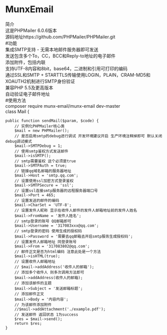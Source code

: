 # MunxEmail  
简介  
这是PHPMailer 6.0.6版本  
源码地址https://github.com/PHPMailer/PHPMailer.git  
#功能  
集成SMTP支持 - 无需本地邮件服务器即可发送  
发送包含多个To，CC，BCC和Reply-to地址的电子邮件  
添加附件，包括内联  
支持UTF-8内容和8bit，base64，二进制和引用可打印的编码  
通过SSL和SMTP + STARTTLS传输使用LOGIN，PLAIN，CRAM-MD5和XOAUTH2机制进行SMTP身份验证  
兼容PHP 5.5及更高版本  
自动验证电子邮件地址  
#使用方法  
composer require munx-email/munx-email dev-master   
class Mail {  

    public function sendMail($param, $code) {
        // 实例化PHPMailer核心类
        $mail = new PHPMailer();
        // 是否启用smtp的debug进行调试 开发环境建议开启 生产环境注释掉即可 默认关闭debug调试模式
        $mail->SMTPDebug = 1;
        // 使用smtp鉴权方式发送邮件
        $mail->isSMTP();
        // smtp需要鉴权 这个必须是true
        $mail->SMTPAuth = true;
        // 链接qq域名邮箱的服务器地址
        $mail->Host = 'smtp.qq.com';
        // 设置使用ssl加密方式登录鉴权
        $mail->SMTPSecure = 'ssl';
        // 设置ssl连接smtp服务器的远程服务器端口号
        $mail->Port = 465;
        // 设置发送的邮件的编码
        $mail->CharSet = 'UTF-8';
        // 设置发件人昵称 显示在收件人邮件的发件人邮箱地址前的发件人姓名
        $mail->FromName = '发件人姓名';
        // smtp登录的账号 QQ邮箱即可
        $mail->Username = '317083xxx@qq.com';
        // smtp登录的密码 使用生成的授权码
        $mail->Password = '需要去qq邮箱去开启smtp服务生成授权码';
        // 设置发件人邮箱地址 同登录账号
        $mail->From = '317083802@qq.com';
        // 邮件正文是否为html编码 注意此处是一个方法
        $mail->isHTML(true);
        // 设置收件人邮箱地址
        // $mail->addAddress('收件人的邮箱');
        // 添加多个收件人 则多次调用方法即可
        $mail->addAddress(收件人的邮箱);
        // 添加该邮件的主题
        $mail->Subject = '发送邮箱标题';
        // 添加邮件正文
        $mail->Body = '内容内容';
        // 为该邮件添加附件
        //$mail->addAttachment('./example.pdf');
        // 发送邮件 返回状态 1为success
        $res = $mail->send();
        return $res;
    }

